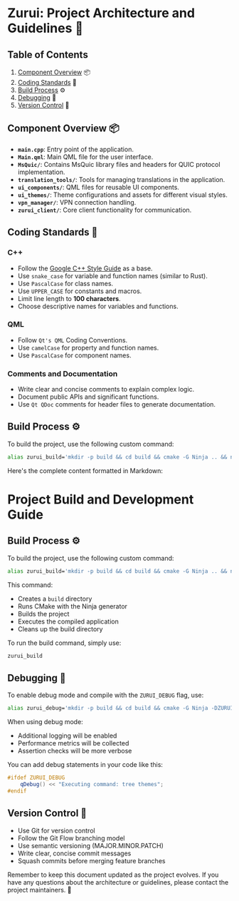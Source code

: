 # Zurui: Project Architecture and Guidelines 🚀

## Table of Contents
1. [Component Overview](#component-overview) 📦
2. [Coding Standards](#coding-standards) 📝
3. [Build Process](#build-process) ⚙️
4. [Debugging](#debugging) 🐞
5. [Version Control](#version-control) 🔄

## Component Overview 📦

- **`main.cpp`**: Entry point of the application.
- **`Main.qml`**: Main QML file for the user interface.
- **`MsQuic/`**: Contains MsQuic library files and headers for QUIC protocol implementation.
- **`translation_tools/`**: Tools for managing translations in the application.
- **`ui_components/`**: QML files for reusable UI components.
- **`ui_themes/`**: Theme configurations and assets for different visual styles.
- **`vpn_manager/`**: VPN connection handling.
- **`zurui_client/`**: Core client functionality for communication.

## Coding Standards 📝

### C++
- Follow the [Google C++ Style Guide](https://google.github.io/styleguide/cppguide.html) as a base.
- Use `snake_case` for variable and function names (similar to Rust).
- Use `PascalCase` for class names.
- Use `UPPER_CASE` for constants and macros.
- Limit line length to **100 characters**.
- Choose descriptive names for variables and functions.

### QML
- Follow `Qt's QML` Coding Conventions.
- Use `camelCase` for property and function names.
- Use `PascalCase` for component names.

### Comments and Documentation
- Write clear and concise comments to explain complex logic.
- Document public APIs and significant functions.
- Use `Qt QDoc` comments for header files to generate documentation.

## Build Process ⚙️

To build the project, use the following custom command:

```bash
alias zurui_build='mkdir -p build && cd build && cmake -G Ninja .. && ninja && ./appZurui; cd ..; rm -rf build'
```
Here's the complete content formatted in Markdown:

# Project Build and Development Guide

## Build Process ⚙️

To build the project, use the following custom command:

```bash
alias zurui_build='mkdir -p build && cd build && cmake -G Ninja .. && ninja && ./appZurui; cd ..; rm -rf build'
```

This command:
* Creates a `build` directory
* Runs CMake with the Ninja generator
* Builds the project
* Executes the compiled application
* Cleans up the build directory

To run the build command, simply use:

```bash
zurui_build
```

## Debugging 🐞

To enable debug mode and compile with the `ZURUI_DEBUG` flag, use:

```bash
alias zurui_debug='mkdir -p build && cd build && cmake -G Ninja -DZURUI_DEBUG=ON .. && ninja && gdb ./appZurui; cd ..; rm -rf build'
```

When using debug mode:
* Additional logging will be enabled
* Performance metrics will be collected
* Assertion checks will be more verbose

You can add debug statements in your code like this:

```cpp
#ifdef ZURUI_DEBUG
    qDebug() << "Executing command: tree themes";
#endif
```

## Version Control 🔄

* Use Git for version control
* Follow the Git Flow branching model
* Use semantic versioning (MAJOR.MINOR.PATCH)
* Write clear, concise commit messages
* Squash commits before merging feature branches

Remember to keep this document updated as the project evolves. If you have any questions about the architecture or guidelines, please contact the project maintainers. 🙌
